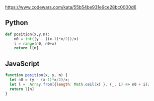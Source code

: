 https://www.codewars.com/kata/55b54be931e9ce28bc0000d6

## Python
```python
def position(x,y,n):
    n0 = int((y - ((x-1)*x/2))/x)
    l = range(n0, n0+x)
    return l[n]
```

## JavaScript
```js
function position(x, y, n) {
  let n0 = (y - (x-1)*x/2)/x;
  let l =  Array.from({length: Math.ceil(x) }, (_, i) => n0 + i);
  return l[n]
}
```